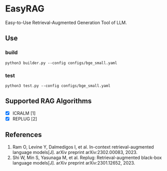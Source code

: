 # EasyRAG

Easy-to-Use Retrieval-Augmented Generation Tool of LLM.

## Use

### build

```shell
python3 builder.py --config configs/bge_small.yaml
```

### test

```shell
python3 test.py --config configs/bge_small.yaml
```

## Supported RAG Algorithms

- [x] ICRALM [1]
- [x] REPLUG [2]

## References

1. Ram O, Levine Y, Dalmedigos I, et al. In-context retrieval-augmented language models[J]. arXiv preprint arXiv:2302.00083, 2023.
2. Shi W, Min S, Yasunaga M, et al. Replug: Retrieval-augmented black-box language models[J]. arXiv preprint arXiv:2301.12652, 2023.
